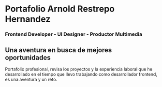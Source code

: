 # Portafolio Arnold Restrepo Hernandez
### Frontend Developer - UI Designer - Productor Multimedia
## Una aventura en busca de mejores oportunidades

Portafolio profesional, revisa los proyectos y la experiencia laboral que he desarrollado en el tiempo que llevo trabajando como desarrollador frontend, es una aventura y un reto.